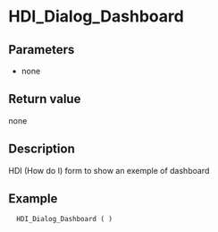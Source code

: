 ﻿<!-- HDI_Dialog_Dashboard ( )  -->

# HDI_Dialog_Dashboard

## Parameters

 *  none

## Return value

none

## Description

HDI (How do I) form to show an exemple of dashboard

## Example

```
  HDI_Dialog_Dashboard ( )
```
